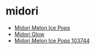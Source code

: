 # midori

 * [Midori Melon Ice Pops](../../index/m/midori-melon-ice-pops-103744.json)
 * [Midori Glow](../../index/m/midori-glow.json)
 * [Midori Melon Ice Pops 103744](../../index/m/midori-melon-ice-pops-103744.json)
